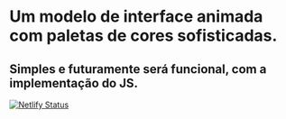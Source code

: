 # Um modelo de interface animada com paletas de cores sofisticadas. 
## Simples e futuramente será funcional, com a implementação do JS. 

[![Netlify Status](https://api.netlify.com/api/v1/badges/9a6c3321-2357-4b78-874c-e074600b105a/deploy-status)](https://interfaceet.netlify.app)

